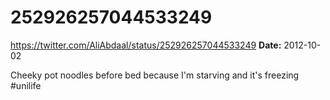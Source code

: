 # 252926257044533249
https://twitter.com/AliAbdaal/status/252926257044533249
**Date:** 2012-10-02

Cheeky pot noodles before bed because I'm starving and it's freezing #unilife
